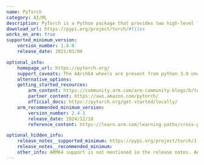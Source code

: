 ```yaml
---
name: PyTorch
category: AI/ML
description: PyTorch is a Python package that provides two high-level features, first is Tensor computation (like NumPy) with strong GPU acceleration and the second is Deep neural networks built on a tape-based autograd system. 
download_url: https://pypi.org/project/torch/#files
works_on_arm: true
supported_minimum_version:
    version_number: 1.8.0
    release_date: 2021/03/04

optional_info:
    homepage_url: https://pytorch.org/
    support_caveats: The AArch64 wheels are present from python 3.9 onwards.
    alternative_options:
    getting_started_resources:
        arm_content: https://community.arm.com/arm-community-blogs/b/tools-software-ides-blog/posts/aarch64-docker-images-for-tensorflow-and-pytorch
        partner_content: https://aws.amazon.com/pytorch/
        official_docs: https://pytorch.org/get-started/locally/
    arm_recommended_minimum_version:
        version_number: 2.4.1
        release_date: 2024/12/18
        reference_content: https://learn.arm.com/learning-paths/cross-platform/pytorch-digit-classification-arch-training/

optional_hidden_info:
    release_notes__supported_minimum: https://pypi.org/project/torch/1.8.0/#files
    release_notes__recommended_minimum:
    other_info: ARM64 support is not mentioned in the release notes. AArch64 wheels are released from version 1.8.0.
---
```

